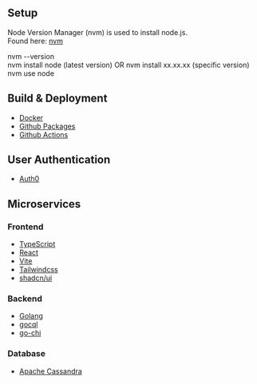 ## Setup

Node Version Manager (nvm) is used to install node.js.  
Found here: [nvm](https://github.com/nvm-sh/nvm)  

nvm --version  
nvm install node (latest version) OR nvm install xx.xx.xx (specific version)  
nvm use node  

## Build & Deployment
- [Docker](https://www.docker.com/)
- [Github Packages](https://ghcr.io)
- [Github Actions](https://github.com/features/actions)

## User Authentication
- [Auth0](https://auth0.com/)

## Microservices

### Frontend
- [TypeScript](https://www.typescriptlang.org/)
- [React](https://react.dev/)
- [Vite](https://vite.dev/guide/)
- [Tailwindcss](https://tailwindcss.com/docs/installation)
- [shadcn/ui](https://ui.shadcn.com/docs/installation/vite)

### Backend
- [Golang](https://go.dev/)
- [gocql](https://pkg.go.dev/github.com/gocql/gocql)
- [go-chi](https://go-chi.io/#/)

### Database 
- [Apache Cassandra](https://cassandra.apache.org/)
